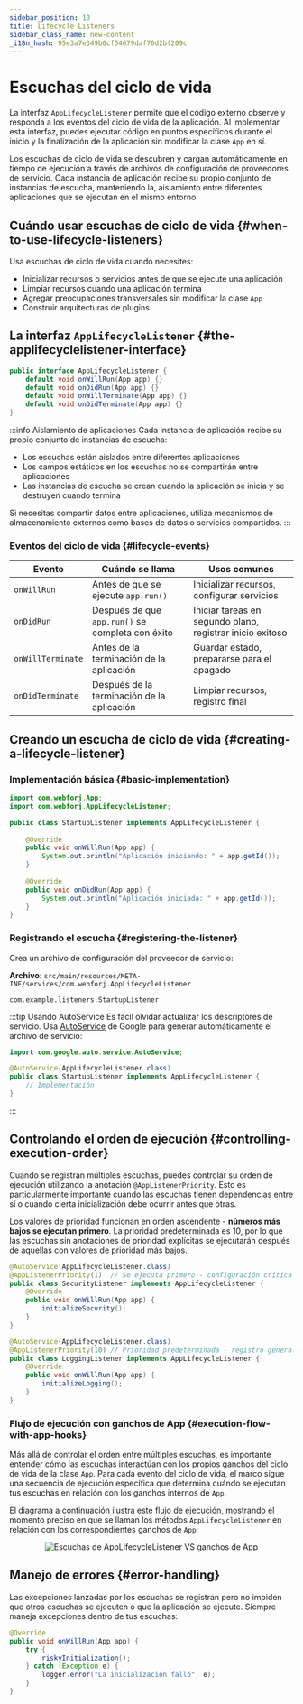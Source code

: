 ```yaml
---
sidebar_position: 10
title: Lifecycle Listeners
sidebar_class_name: new-content
_i18n_hash: 95e3a7e349b0cf54679daf76d2bf209c
---
```

<!-- vale off -->
# Escuchas del ciclo de vida <DocChip chip='since' label='25.02' />
<!-- vale on -->

La interfaz `AppLifecycleListener` permite que el código externo observe y responda a los eventos del ciclo de vida de la aplicación. Al implementar esta interfaz, puedes ejecutar código en puntos específicos durante el inicio y la finalización de la aplicación sin modificar la clase `App` en sí.

Los escuchas de ciclo de vida se descubren y cargan automáticamente en tiempo de ejecución a través de archivos de configuración de proveedores de servicio. Cada instancia de aplicación recibe su propio conjunto de instancias de escucha, manteniendo la, aislamiento entre diferentes aplicaciones que se ejecutan en el mismo entorno.

## Cuándo usar escuchas de ciclo de vida {#when-to-use-lifecycle-listeners}

Usa escuchas de ciclo de vida cuando necesites:
- Inicializar recursos o servicios antes de que se ejecute una aplicación
- Limpiar recursos cuando una aplicación termina  
- Agregar preocupaciones transversales sin modificar la clase `App`
- Construir arquitecturas de plugins

## La interfaz `AppLifecycleListener` {#the-applifecyclelistener-interface}

```java title="AppLifecycleListener.java"
public interface AppLifecycleListener {
    default void onWillRun(App app) {}
    default void onDidRun(App app) {}
    default void onWillTerminate(App app) {}
    default void onDidTerminate(App app) {}
}
```

:::info Aislamiento de aplicaciones
Cada instancia de aplicación recibe su propio conjunto de instancias de escucha:
- Los escuchas están aislados entre diferentes aplicaciones
- Los campos estáticos en los escuchas no se compartirán entre aplicaciones
- Las instancias de escucha se crean cuando la aplicación se inicia y se destruyen cuando termina

Si necesitas compartir datos entre aplicaciones, utiliza mecanismos de almacenamiento externos como bases de datos o servicios compartidos.
:::

### Eventos del ciclo de vida {#lifecycle-events}

| Evento | Cuándo se llama | Usos comunes |
|-------|-------------|-------------|
| `onWillRun` | Antes de que se ejecute `app.run()` | Inicializar recursos, configurar servicios |
| `onDidRun` | Después de que `app.run()` se completa con éxito | Iniciar tareas en segundo plano, registrar inicio exitoso |
| `onWillTerminate` | Antes de la terminación de la aplicación | Guardar estado, prepararse para el apagado |
| `onDidTerminate` | Después de la terminación de la aplicación | Limpiar recursos, registro final |

## Creando un escucha de ciclo de vida {#creating-a-lifecycle-listener}

### Implementación básica {#basic-implementation}

```java title="StartupListener.java"
import com.webforj.App;
import com.webforj.AppLifecycleListener;

public class StartupListener implements AppLifecycleListener {
    
    @Override
    public void onWillRun(App app) {
        System.out.println("Aplicación iniciando: " + app.getId());
    }
    
    @Override
    public void onDidRun(App app) {
        System.out.println("Aplicación iniciada: " + app.getId());
    }
}
```

### Registrando el escucha {#registering-the-listener}

Crea un archivo de configuración del proveedor de servicio:

**Archivo**: `src/main/resources/META-INF/services/com.webforj.AppLifecycleListener`

```
com.example.listeners.StartupListener
```

:::tip Usando AutoService
Es fácil olvidar actualizar los descriptores de servicio. Usa [AutoService](https://github.com/google/auto/blob/main/service/README.md) de Google para generar automáticamente el archivo de servicio:

```java title="StartupListener.java"
import com.google.auto.service.AutoService;

@AutoService(AppLifecycleListener.class)
public class StartupListener implements AppLifecycleListener {
    // Implementación
}
```
:::

## Controlando el orden de ejecución {#controlling-execution-order}

Cuando se registran múltiples escuchas, puedes controlar su orden de ejecución utilizando la anotación `@AppListenerPriority`. Esto es particularmente importante cuando las escuchas tienen dependencias entre sí o cuando cierta inicialización debe ocurrir antes que otras.

Los valores de prioridad funcionan en orden ascendente - **números más bajos se ejecutan primero**. La prioridad predeterminada es 10, por lo que las escuchas sin anotaciones de prioridad explícitas se ejecutarán después de aquellas con valores de prioridad más bajos.

```java title="SecurityListener.java"
@AutoService(AppLifecycleListener.class)
@AppListenerPriority(1)  // Se ejecuta primero - configuración crítica de seguridad
public class SecurityListener implements AppLifecycleListener {
    @Override
    public void onWillRun(App app) {
        initializeSecurity();
    }
}

@AutoService(AppLifecycleListener.class)
@AppListenerPriority(10) // Prioridad predeterminada - registro general
public class LoggingListener implements AppLifecycleListener {
    @Override
    public void onWillRun(App app) {
        initializeLogging();
    }
}
```

### Flujo de ejecución con ganchos de App {#execution-flow-with-app-hooks}

Más allá de controlar el orden entre múltiples escuchas, es importante entender cómo las escuchas interactúan con los propios ganchos del ciclo de vida de la clase `App`. Para cada evento del ciclo de vida, el marco sigue una secuencia de ejecución específica que determina cuándo se ejecutan tus escuchas en relación con los ganchos internos de `App`.

El diagrama a continuación ilustra este flujo de ejecución, mostrando el momento preciso en que se llaman los métodos `AppLifecycleListener` en relación con los correspondientes ganchos de `App`: 

<div align="center">

![Escuchas de AppLifecycleListener VS ganchos de `App`](/img/lifecycle-listeners.svg)

</div>


## Manejo de errores {#error-handling}

Las excepciones lanzadas por los escuchas se registran pero no impiden que otros escuchas se ejecuten o que la aplicación se ejecute. Siempre maneja excepciones dentro de tus escuchas:

```java title="Ejemplo de manejo de errores"
@Override
public void onWillRun(App app) {
    try {
        riskyInitialization();
    } catch (Exception e) {
        logger.error("La inicialización falló", e);
    }
}
```
